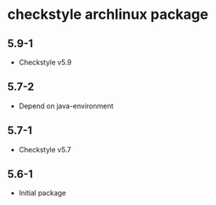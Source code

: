 # checkstyle archlinux package

## 5.9-1

* Checkstyle v5.9

## 5.7-2

* Depend on java-environment

## 5.7-1

* Checkstyle v5.7

## 5.6-1

* Initial package
